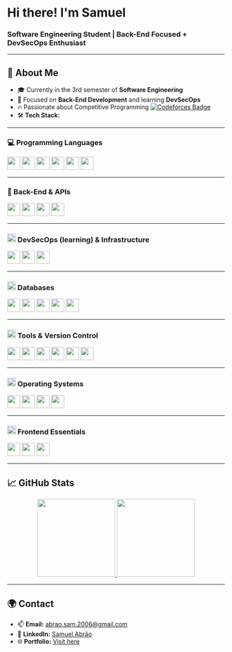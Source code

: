 # **Hi there! I'm Samuel**  
### **Software Engineering Student | Back-End Focused + DevSecOps Enthusiast**

---

## 🚀 **About Me**  
- 🎓 Currently in the 3rd semester of **Software Engineering**  
- 🔐 Focused on **Back-End Development** and learning **DevSecOps**  
- 🔥 Passionate about Competitive Programming [![Codeforces Badge](https://codeforces-readme-stats.vercel.app/api/badge?username=samuka7abrr)](https://codeforces.com/profile/samuka7abrr)
- 🛠️ **Tech Stack:**

---
### **💻 Programming Languages**
<p align="left">
    <img src="https://img.shields.io/badge/-TypeScript-333333?style=flat&logo=typescript" height="30"/>
    <img src="https://img.shields.io/badge/-Python-333333?style=flat&logo=python" height="30"/>
    <img src="https://img.shields.io/badge/-C++-333333?style=flat&logo=c%2B%2B" height="30"/>
    <img src="https://img.shields.io/badge/-JavaScript-333333?style=flat&logo=javascript" height="30"/>
    <img src="https://img.shields.io/badge/-C-333333?style=flat&logo=c" height="30"/>
    <img src="https://img.shields.io/badge/-SQL-333333?style=flat&logo=postgresql" height="30"/>
</p>

---

### **🧠 Back-End & APIs**
<p align="left">
    <img src="https://img.shields.io/badge/-Node.js-333333?style=flat&logo=node.js" height="30"/>
    <img src="https://img.shields.io/badge/-Express-333333?style=flat&logo=express" height="30"/>
    <img src="https://img.shields.io/badge/-Fastify-333333?style=flat&logo=fastify&logoColor=white" height="30"/>
    <img src="https://img.shields.io/badge/-Flask-333333?style=flat&logo=flask" height="30"/>
</p>

---

<h3><img src="https://cdn.jsdelivr.net/gh/devicons/devicon/icons/bash/bash-original.svg" height="20"/> DevSecOps (learning) & Infrastructure</h3>
<p align="left">
    <img src="https://img.shields.io/badge/-Docker-333333?style=flat&logo=docker" height="30"/>
    <img src="https://img.shields.io/badge/-GitHub_Actions-333333?style=flat&logo=github-actions&logoColor=white" height="30"/>
    <img src="https://img.shields.io/badge/-Shell_Scripting-333333?style=flat&logo=gnu-bash" height="30"/>
</p>

---


<h3><img src="https://cdn.jsdelivr.net/gh/devicons/devicon/icons/postgresql/postgresql-original.svg" height="20"/> Databases</h3>
<p align="left">
    <img src="https://img.shields.io/badge/-PostgreSQL-333333?style=flat&logo=postgresql" height="30"/>
    <img src="https://img.shields.io/badge/-MySQL-333333?style=flat&logo=mysql" height="30"/>
    <img src="https://img.shields.io/badge/-MongoDB-333333?style=flat&logo=mongodb&logoColor=47A248" height="30"/>
    <img src="https://img.shields.io/badge/-Knex.js-333333?style=flat&logo=knex.js&logoColor=white" height="30"/>
    <img src="https://img.shields.io/badge/-Prisma-333333?style=flat&logo=prisma&logoColor=0C344B" height="30"/>
</p>


---

<h3><img src="https://cdn.jsdelivr.net/gh/devicons/devicon/icons/git/git-original.svg" height="20"/> Tools & Version Control</h3>
<p align="left">
    <img src="https://img.shields.io/badge/-Git-333333?style=flat&logo=git" height="30"/>
    <img src="https://img.shields.io/badge/-GitHub-333333?style=flat&logo=github" height="30"/>
    <img src="https://img.shields.io/badge/-Insomnia-333333?style=flat&logo=insomnia&logoColor=42008E" height="30"/>
    <img src="https://img.shields.io/badge/-VSCode-333333?style=flat&logo=visual-studio-code" height="30"/>
    <img src="https://img.shields.io/badge/-Vim-333333?style=flat&logo=vim&logoColor=019833" height="30"/>
    <img src="https://img.shields.io/badge/-Postman-333333?style=flat&logo=postman" height="30"/>
</p>

---

<h3><img src="https://cdn.jsdelivr.net/gh/devicons/devicon/icons/linux/linux-original.svg" height="20"/> Operating Systems</h3>
<p align="left">
    <img src="https://img.shields.io/badge/-Debian-333333?style=flat&logo=debian&logoColor=D70A53" height="30"/>
    <img src="https://img.shields.io/badge/-Ubuntu-333333?style=flat&logo=ubuntu" height="30"/>
    <img src="https://img.shields.io/badge/-Windows_10-333333?style=flat&logo=data:image/svg+xml;base64,PHN2ZyB4bWxucz0iaHR0cDovL3d3dy53My5vcmcvMjAwMC9zdmciIHZpZXdCb3g9IjAgMCAxMjggMTI4Ij48cGF0aCBkPSJNMCAwSDU2LjZ2NTYuNkgwVjB6TTcxLjQgMEgxMjh2NTYuNkg3MS40VjB6TTAgNzEuNGg1Ni42VjEyOEgwVjcxLjR6TTcxLjQgNzEuNEgxMjhWMTI4SDcxLjRWM3owIiBmaWxsPSIjMDA3OEQ0Ii8+PC9zdmc+" height="30"/>
    <img src="https://img.shields.io/badge/-Rocky_Linux-333333?style=flat&logo=rocky-linux&logoColor=DC3545" height="30"/>
</p>

---

<h3><img src="https://cdn.jsdelivr.net/gh/devicons/devicon/icons/react/react-original.svg" height="20"/> Frontend Essentials</h3>
<p align="left">
    <img src="https://img.shields.io/badge/-React-333333?style=flat&logo=react" height="30"/>
    <img src="https://img.shields.io/badge/-CSS--in--JS-333333?style=flat&logo=styled-components" height="30"/>
    <img src="https://img.shields.io/badge/-Framer_Motion-333333?style=flat&logo=framer" height="30"/>
</p>

---


## 📈 **GitHub Stats**

<div align="center">  
  <a href="https://github.com/samuka7abr">  
    <img height="180em" src="https://github-readme-stats.vercel.app/api?username=samuka7abr&show_icons=true&theme=dark&count_private=true"/>  
    <img height="180em" src="https://github-readme-stats.vercel.app/api/top-langs/?username=samuka7abr&hide=html,css&langs_count=22&exclude_repo=MPE-IDP&layout=compact&theme=dark"/>
  </a>  
</div>

---

## 🌍 **Contact**

- 📫 **Email:** [abrao.sam.2006@gmail.com](mailto:abrao.sam.2006@gmail.com)  
- 💼 **LinkedIn:** [Samuel Abrão](https://www.linkedin.com/in/samuel-abr%C3%A3o-0655a12ba/)  
- 🌐 **Portfolio:** [Visit here](https://portifolio-lyart-three-23.vercel.app)
